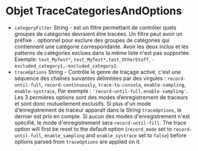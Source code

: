 # Objet TraceCategoriesAndOptions

* `categoryFilter` String - est un filtre permettant de contrôler quels groupes de catégories devraient être tracées. Un filtre peut avoir un préfixe `-` optionnel pour exclure des groupes de catégories qui contiennent une catégorie correspondante. Avoir les deux inclus et les patterns de catégories exclues dans la même liste n'est pas supportée. Exemple: `test_MyTest*`, `test_MyTest*,test_OtherStuff`, `-excluded_category1,-excluded_category2`.
* `traceOptions` String - Contrôle le genre de traçage activé, c'est une séquence des chaînes suivantes délimitées par des virgules : `record-until-full`, `record-continuously`, `trace-to-console`, `enable-sampling`, `enable-systrace`, Par exemple : `'record-until-full,enable-sampling'`. Les 3 permières options sont des modes d’enregistrement de traceurs et sont donc mutuellement exclusifs. Si plus d'un mode d'enregistrement de traceur apparaît dans la String `traceOptions`, le dernier est pris en compte. Si aucun des modes d'enregistrement n'est spécifié, le mode d'enregistrement sera `record-until-fill`. The trace option will first be reset to the default option (`record_mode` set to `record-until-full`, `enable_sampling` and `enable_systrace` set to `false`) before options parsed from `traceOptions` are applied on it.